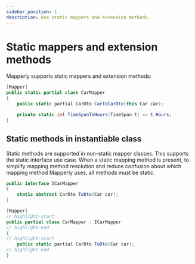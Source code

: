 ```yaml
---
sidebar_position: 1
description: Use static mappers and extension methods.
---
```


# Static mappers and extension methods

Mapperly supports static mappers and extension methods:

```csharp
[Mapper]
public static partial class CarMapper
{
    public static partial CarDto CarToCarDto(this Car car);

    private static int TimeSpanToHours(TimeSpan t) => t.Hours;
}
```

## Static methods in instantiable class

Static methods are supported in non-static mapper classes. This supports the static interface use case. When a static mapping method is present, to simplify mapping method resolution and reduce confusion about which mapping method Mapperly uses, all methods must be static.

```csharp
public interface ICarMapper
{
    static abstract CarDto ToDto(Car car);
}

[Mapper]
// highlight-start
public partial class CarMapper : ICarMapper
// highlight-end
{
// highlight-start
    public static partial CarDto ToDto(Car car);
// highlight-end
}
```
